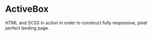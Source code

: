 # ActiveBox
HTML and SCSS in action in order to construct fully responsive, pixel perfect landing page.
